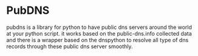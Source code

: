 # PubDNS
pubdns is a library for python to have public dns servers around the world at your python script. it works based on the public-dns.info collected data and there is a wrapper based on the dnspython to resolve all type of dns records through these public dns server smoothly.
